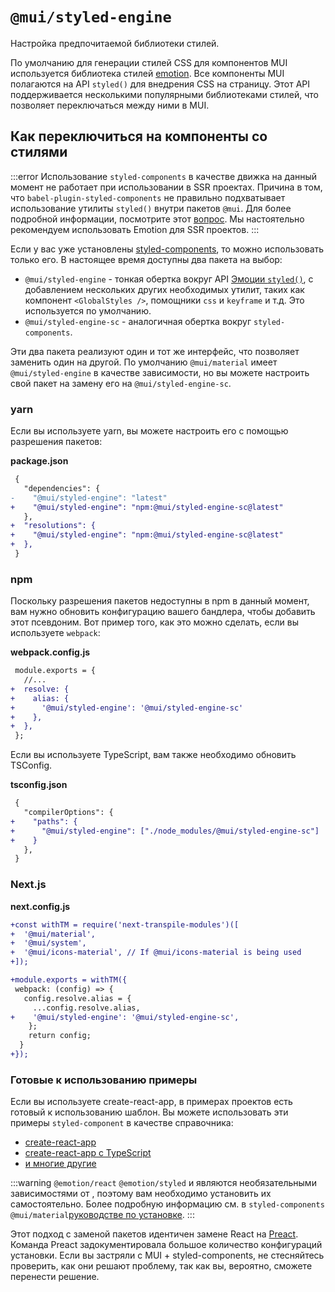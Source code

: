 

# `@mui/styled-engine` <meta data-oversett="" data-original-text="@mui/styled-engine">

<p class="description">Настройка предпочитаемой библиотеки стилей.</p>

По умолчанию для генерации стилей CSS для компонентов MUI используется библиотека стилей [emotion](https://github.com/emotion-js/emotion). Все компоненты MUI полагаются на API `styled()` для внедрения CSS на страницу. Этот API поддерживается несколькими популярными библиотеками стилей, что позволяет переключаться между ними в MUI.

## Как переключиться на компоненты со стилями <meta data-oversett="" data-original-text="How to switch to styled-components">

:::error
Использование `styled-components` в качестве движка на данный момент не работает при использовании в SSR проектах. Причина в том, что `babel-plugin-styled-components` не правильно подхватывает использование утилиты `styled()` внутри пакетов `@mui`. Для более подробной информации, посмотрите этот [вопрос](https://github.com/mui/material-ui/issues/29742). Мы настоятельно рекомендуем использовать Emotion для SSR проектов.
:::

Если у вас уже установлены [styled-components](https://github.com/styled-components/styled-components), то можно использовать только его. В настоящее время доступны два пакета на выбор:

-   `@mui/styled-engine` - тонкая обертка вокруг API [Эмоции `styled()`](https://emotion.sh/docs/styled), с добавлением нескольких других необходимых утилит, таких как компонент `<GlobalStyles />`, помощники `css` и `keyframe` и т.д. Это используется по умолчанию.
-   `@mui/styled-engine-sc` - аналогичная обертка вокруг `styled-components`.

Эти два пакета реализуют один и тот же интерфейс, что позволяет заменить один на другой. По умолчанию `@mui/material` имеет `@mui/styled-engine` в качестве зависимости, но вы можете настроить свой пакет на замену его на `@mui/styled-engine-sc`.

### yarn <meta data-oversett="" data-original-text="yarn">

Если вы используете yarn, вы можете настроить его с помощью разрешения пакетов:

**package.json**

```diff
 {
   "dependencies": {
-    "@mui/styled-engine": "latest"
+    "@mui/styled-engine": "npm:@mui/styled-engine-sc@latest"
   },
+  "resolutions": {
+    "@mui/styled-engine": "npm:@mui/styled-engine-sc@latest"
+  },
 }
```

### npm <meta data-oversett="" data-original-text="npm">

Поскольку разрешения пакетов недоступны в npm в данный момент, вам нужно обновить конфигурацию вашего бандлера, чтобы добавить этот псевдоним. Вот пример того, как это можно сделать, если вы используете `webpack`:

**webpack.config.js**

```diff
 module.exports = {
   //...
+  resolve: {
+    alias: {
+      '@mui/styled-engine': '@mui/styled-engine-sc'
+    },
+  },
 };
```

Если вы используете TypeScript, вам также необходимо обновить TSConfig.

**tsconfig.json**

```diff
 {
   "compilerOptions": {
+    "paths": {
+      "@mui/styled-engine": ["./node_modules/@mui/styled-engine-sc"]
+    }
   },
 }
```

### Next.js <meta data-oversett="" data-original-text="Next.js">

**next.config.js**

```diff
+const withTM = require('next-transpile-modules')([
+  '@mui/material',
+  '@mui/system',
+  '@mui/icons-material', // If @mui/icons-material is being used
+]);

+module.exports = withTM({
 webpack: (config) => {
   config.resolve.alias = {
     ...config.resolve.alias,
+    '@mui/styled-engine': '@mui/styled-engine-sc',
    };
    return config;
  }
+});
```

### Готовые к использованию примеры <meta data-oversett="" data-original-text="Ready-to-use examples">

Если вы используете create-react-app, в примерах проектов есть готовый к использованию шаблон. Вы можете использовать эти примеры `styled-component` в качестве справочника:

-   [create-react-app](https://github.com/mui/material-ui/tree/master/examples/create-react-app-with-styled-components)
-   [create-react-app с TypeScript](https://github.com/mui/material-ui/tree/master/examples/create-react-app-with-styled-components-typescript)
-   [и многие другие](https://github.com/mui/material-ui/tree/master/examples)

:::warning
`@emotion/react` `@emotion/styled` и являются необязательными зависимостями от , поэтому вам необходимо установить их самостоятельно. Более подробную информацию см. в `styled-components` `@mui/material`[руководстве по установке](/material-ui/getting-started/installation/).
:::

Этот подход с заменой пакетов идентичен замене React на [Preact](https://github.com/preactjs/preact). Команда Preact задокументировала большое количество конфигураций установки. Если вы застряли с MUI + styled-components, не стесняйтесь проверить, как они решают проблему, так как вы, вероятно, сможете перенести решение.
